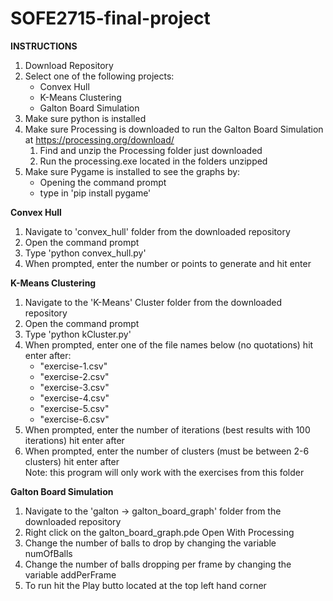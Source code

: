 # SOFE2715-final-project  
**INSTRUCTIONS**  

1. Download Repository
2. Select one of the following projects:  
    - Convex Hull
    - K-Means Clustering
    - Galton Board Simulation  
3. Make sure python is installed
4. Make sure Processing is downloaded to run the Galton Board Simulation at https://processing.org/download/  
    1. Find and unzip the Processing folder just downloaded 
    2. Run the processing.exe located in the folders unzipped
5. Make sure Pygame is installed to see the graphs by:  
    - Opening the command prompt
    - type in 'pip install pygame'  
  
**Convex Hull**
1. Navigate to 'convex_hull' folder from the downloaded repository
2. Open the command prompt
3. Type 'python convex_hull.py'
4. When prompted, enter the number or points to generate and hit enter
  
**K-Means Clustering**
1. Navigate to the 'K-Means' Cluster folder from the downloaded repository
2. Open the command prompt
3. Type 'python kCluster.py'
4. When prompted, enter one of the file names below (no quotations) hit enter after:  
    - "exercise-1.csv"
    - "exercise-2.csv"
    - "exercise-3.csv"
    - "exercise-4.csv"
    - "exercise-5.csv"
    - "exercise-6.csv"
5. When prompted, enter the number of iterations (best results with 100 iterations) hit enter after
6. When prompted, enter the number of clusters (must be between 2-6 clusters) hit enter after  
Note: this program will only work with the exercises from this folder
  
**Galton Board Simulation**
1. Navigate to the 'galton -> galton_board_graph' folder from the downloaded repository
2. Right click on the galton_board_graph.pde Open With Processing
3. Change the number of balls to drop by changing the variable numOfBalls
4. Change the number of balls dropping per frame by changing the variable addPerFrame
5. To run hit the Play butto located at the top left hand corner

